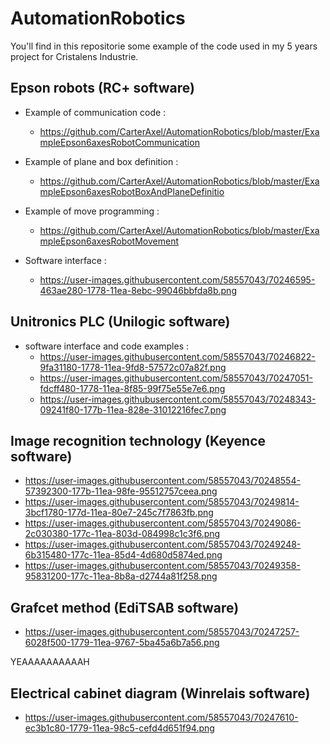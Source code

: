 # AutomationRobotics

You'll find in this repositorie some example of the code used in my 5 years project for Cristalens Industrie.


Epson robots (RC+ software)
---------------------------
* Example of communication code :
  - https://github.com/CarterAxel/AutomationRobotics/blob/master/ExampleEpson6axesRobotCommunication
* Example of plane and box definition :
  - https://github.com/CarterAxel/AutomationRobotics/blob/master/ExampleEpson6axesRobotBoxAndPlaneDefinitio
* Example of move programming :
  - https://github.com/CarterAxel/AutomationRobotics/blob/master/ExampleEpson6axesRobotMovement

* Software interface :
  - https://user-images.githubusercontent.com/58557043/70246595-463ae280-1778-11ea-8ebc-99046bbfda8b.png


Unitronics PLC (Unilogic software)
----------------------------------
* software interface and code examples :
  - https://user-images.githubusercontent.com/58557043/70246822-9fa31180-1778-11ea-9fd8-57572c07a82f.png
  - https://user-images.githubusercontent.com/58557043/70247051-fdcff480-1778-11ea-8f85-99f75e55e7e6.png
  - https://user-images.githubusercontent.com/58557043/70248343-09241f80-177b-11ea-828e-31012216fec7.png


Image recognition technology (Keyence software)
-----------------------------------------------
  - https://user-images.githubusercontent.com/58557043/70248554-57392300-177b-11ea-98fe-95512757ceea.png
  - https://user-images.githubusercontent.com/58557043/70249814-3bcf1780-177d-11ea-80e7-245c7f7863fb.png
  - https://user-images.githubusercontent.com/58557043/70249086-2c030380-177c-11ea-803d-084998c1c3f6.png
  - https://user-images.githubusercontent.com/58557043/70249248-6b315480-177c-11ea-85d4-4d680d5874ed.png
  - https://user-images.githubusercontent.com/58557043/70249358-95831200-177c-11ea-8b8a-d2744a81f258.png
  

Grafcet method (EdiTSAB software)
---------------------------------
  - https://user-images.githubusercontent.com/58557043/70247257-6028f500-1779-11ea-9767-5ba45a6b7a56.png
  
  YEAAAAAAAAAAH
  

Electrical cabinet diagram (Winrelais software)
-----------------------------------------------
  - https://user-images.githubusercontent.com/58557043/70247610-ec3b1c80-1779-11ea-98c5-cefd4d651f94.png
